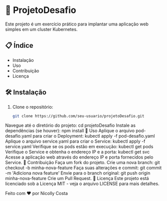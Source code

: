 # 🚀 ProjetoDesafio

Este projeto é um exercício prático para implantar uma aplicação web simples em um cluster Kubernetes.

## 📋 Índice

- Instalação
- Uso
- Contribuição
- Licença

## 🛠️ Instalação

1. Clone o repositório:
   ```bash
   git clone https://github.com/seu-usuario/projetoDesafio.git
Navegue até o diretório do projeto:
cd projetoDesafio
Instale as dependências (se houver):
npm install
🚀 Uso
Aplique o arquivo pod-desafio.yaml para criar o Deployment:
kubectl apply -f pod-desafio.yaml
Aplique o arquivo service.yaml para criar o Service:
kubectl apply -f service.yaml
Verifique se os pods estão em execução:
kubectl get pods
Verifique o Service e obtenha o endereço IP e a porta:
kubectl get svc
Acesse a aplicação web através do endereço IP e porta fornecidos pelo Service.
🤝 Contribuição
Faça um fork do projeto.
Crie uma nova branch:
git checkout -b minha-nova-feature
Faça suas alterações e commit:
git commit -m 'Adiciona nova feature'
Envie para o branch original:
git push origin minha-nova-feature
Crie um Pull Request.
📄 Licença
Este projeto está licenciado sob a Licença MIT - veja o arquivo LICENSE para mais detalhes.

Feito com ❤️ por Nicolly Costa

